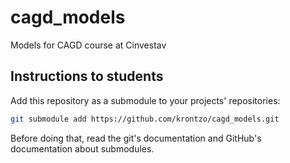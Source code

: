 # cagd_models
Models for CAGD course at Cinvestav

## Instructions to students

Add this repository as a submodule to your projects' repositories:

```bash
git submodule add https://github.com/krontzo/cagd_models.git
```

Before doing that, read the git's documentation and GitHub's documentation about submodules.


